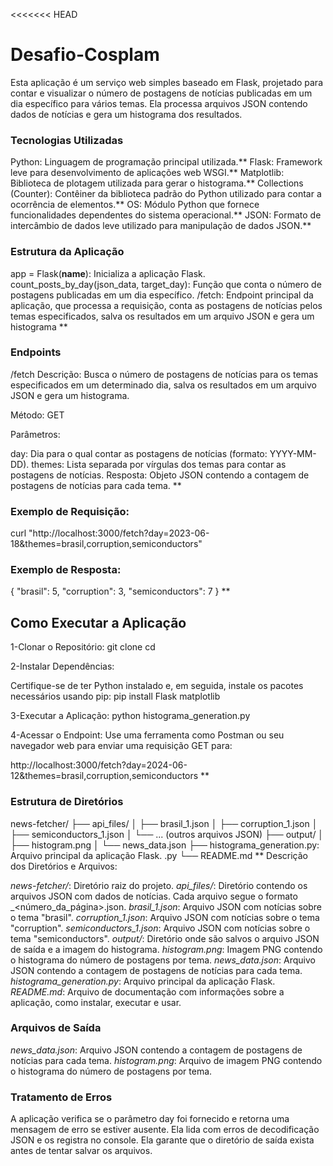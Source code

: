 <<<<<<< HEAD
# Desafio-Cosplam
Esta aplicação é um serviço web simples baseado em Flask, projetado para contar e visualizar o número de postagens de notícias publicadas em um dia específico para vários temas. Ela processa arquivos JSON contendo dados de notícias e gera um histograma dos resultados.

### Tecnologias Utilizadas
Python: Linguagem de programação principal utilizada.\**
Flask: Framework leve para desenvolvimento de aplicações web WSGI.\**
Matplotlib: Biblioteca de plotagem utilizada para gerar o histograma.\**
Collections (Counter): Contêiner da biblioteca padrão do Python utilizado para contar a ocorrência de elementos.\**
OS: Módulo Python que fornece funcionalidades dependentes do sistema operacional.\**
JSON: Formato de intercâmbio de dados leve utilizado para manipulação de dados JSON.\**

### Estrutura da Aplicação

app = Flask(__name__): Inicializa a aplicação Flask.
count_posts_by_day(json_data, target_day): Função que conta o número de postagens publicadas em um dia específico.
/fetch: Endpoint principal da aplicação, que processa a requisição, conta as postagens de notícias pelos temas especificados, salva os resultados em um arquivo JSON e gera um histograma
\**
### Endpoints
/fetch
Descrição: Busca o número de postagens de notícias para os temas especificados em um determinado dia, salva os resultados em um arquivo JSON e gera um histograma.

Método: GET

Parâmetros:

day: Dia para o qual contar as postagens de notícias (formato: YYYY-MM-DD).
themes: Lista separada por vírgulas dos temas para contar as postagens de notícias.
Resposta: Objeto JSON contendo a contagem de postagens de notícias para cada tema.
\**
### Exemplo de Requisição:
curl "http://localhost:3000/fetch?day=2023-06-18&themes=brasil,corruption,semiconductors"

### Exemplo de Resposta:
{
    "brasil": 5,
    "corruption": 3,
    "semiconductors": 7
}
\**
## Como Executar a Aplicação

1-Clonar o Repositório:
git clone <url-do-repositorio>
cd <diretorio-do-repositorio>

2-Instalar Dependências: 

Certifique-se de ter Python instalado e, em seguida, instale os pacotes necessários usando pip:
pip install Flask matplotlib

3-Executar a Aplicação:
python histograma_generation.py

4-Acessar o Endpoint: Use uma ferramenta como Postman ou seu navegador web para enviar uma requisição GET para:

http://localhost:3000/fetch?day=2024-06-12&themes=brasil,corruption,semiconductors
\**
### Estrutura de Diretórios

news-fetcher/
├── api_files/
│   ├── brasil_1.json
│   ├── corruption_1.json
│   ├── semiconductors_1.json
│   └── ... (outros arquivos JSON)
├── output/
│   ├── histogram.png
│   └── news_data.json
├── histograma_generation.py: Arquivo principal da aplicação Flask.
.py
└── README.md
\**
Descrição dos Diretórios e Arquivos:

*news-fetcher/*: Diretório raiz do projeto.
*api_files/*: Diretório contendo os arquivos JSON com dados de notícias. Cada arquivo segue o formato <tema>_<número_da_página>.json.
*brasil_1.json*: Arquivo JSON com notícias sobre o tema "brasil".
*corruption_1.json*: Arquivo JSON com notícias sobre o tema "corruption".
*semiconductors_1.json*: Arquivo JSON com notícias sobre o tema "semiconductors".
*output/*: Diretório onde são salvos o arquivo JSON de saída e a imagem do histograma.
*histogram.png*: Imagem PNG contendo o histograma do número de postagens por tema.
*news_data.json*: Arquivo JSON contendo a contagem de postagens de notícias para cada tema.
*histograma_generation.py*: Arquivo principal da aplicação Flask.
*README.md*: Arquivo de documentação com informações sobre a aplicação, como instalar, executar e usar.
### Arquivos de Saída

*news_data.json*: Arquivo JSON contendo a contagem de postagens de notícias para cada tema.
*histogram.png*: Arquivo de imagem PNG contendo o histograma do número de postagens por tema.

### Tratamento de Erros
A aplicação verifica se o parâmetro day foi fornecido e retorna uma mensagem de erro se estiver ausente.
Ela lida com erros de decodificação JSON e os registra no console.
Ela garante que o diretório de saída exista antes de tentar salvar os arquivos.


